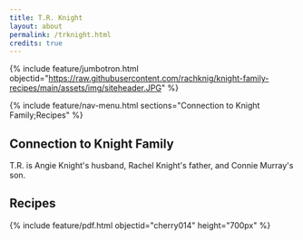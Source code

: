 ```yaml
---
title: T.R. Knight
layout: about
permalink: /trknight.html
credits: true
---
```


{% include feature/jumbotron.html objectid="https://raw.githubusercontent.com/rachknig/knight-family-recipes/main/assets/img/siteheader.JPG" %}

{% include feature/nav-menu.html sections="Connection to Knight Family;Recipes" %}

## Connection to Knight Family

T.R. is Angie Knight's husband, Rachel Knight's father, and Connie Murray's son.

## Recipes

{% include feature/pdf.html objectid="cherry014" height="700px" %}
